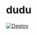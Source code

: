 # dudu
[![Deploy](https://www.herokucdn.com/deploy/button.png)](https://dashboard.heroku.com/new?template=https://github.com/feibiao2/dudu)
